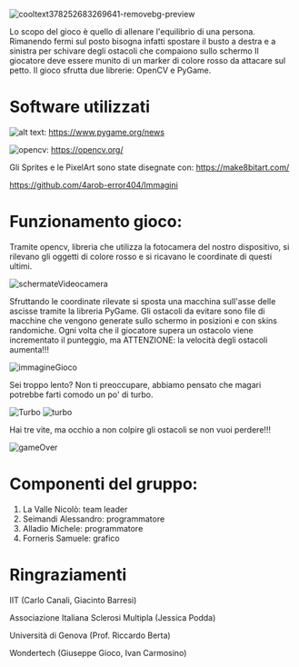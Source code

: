 ![cooltext378252683269641-removebg-preview](https://user-images.githubusercontent.com/72200995/110104365-5c828480-7da7-11eb-8aa6-4867c4a71823.png)

Lo scopo del gioco è quello di allenare l'equilibrio di una persona.
Rimanendo fermi sul posto bisogna infatti spostare il busto a destra e a sinistra per schivare degli ostacoli che compaiono sullo schermo
Il giocatore deve essere munito di un marker di colore rosso da attacare sul petto.
Il gioco sfrutta due librerie: OpenCV e PyGame.


# Software utilizzati
![alt text](https://user-images.githubusercontent.com/61046970/110098840-ec710000-7da0-11eb-83b8-0da86a2f2e64.png):     https://www.pygame.org/news

![opencv](https://user-images.githubusercontent.com/61046970/110098845-eda22d00-7da0-11eb-9bb6-d17dafc2c0d3.png):     https://opencv.org/

Gli Sprites e le PixelArt sono state disegnate con:
https://make8bitart.com/

https://github.com/4arob-error404/Immagini

# Funzionamento gioco:

Tramite opencv, libreria che utilizza la fotocamera del nostro dispositivo, si rilevano gli oggetti di colore rosso e si ricavano le coordinate di questi ultimi.

![schermateVideocamera](https://user-images.githubusercontent.com/61046970/110099029-23dfac80-7da1-11eb-9668-405f0178cd51.png)

Sfruttando le coordinate rilevate si sposta una macchina sull'asse delle ascisse tramite la libreria PyGame.
Gli ostacoli da evitare sono file di macchine che vengono generate sullo schermo in posizioni e con skins randomiche.
Ogni volta che il giocatore supera un ostacolo viene incrementato il punteggio, ma ATTENZIONE: la velocità degli ostacoli aumenta!!!

![immagineGioco](https://user-images.githubusercontent.com/61046970/110760240-cb9c2500-824e-11eb-9e97-16f27ef51b9f.png)

Sei troppo lento? Non ti preoccupare, abbiamo pensato che magari potrebbe farti comodo un po' di turbo.

![Turbo](https://user-images.githubusercontent.com/61046970/110602632-7ac0f980-8186-11eb-9d46-24f1dd4eec3f.png) 
![turbo](https://user-images.githubusercontent.com/61046970/110760264-d2c33300-824e-11eb-9036-ae991d3d5404.png)

Hai tre vite, ma occhio a non colpire gli ostacoli se non vuoi perdere!!!

![gameOver](https://user-images.githubusercontent.com/61046970/110099083-335ef580-7da1-11eb-90b5-28fecd024ed3.png)

# Componenti del gruppo:
1. La Valle Nicolò: team leader
2. Seimandi Alessandro: programmatore
3. Alladio Michele: programmatore
4. Forneris Samuele: grafico

# Ringraziamenti
IIT (Carlo Canali, Giacinto Barresi)

Associazione Italiana Sclerosi Multipla (Jessica Podda)

Università di Genova (Prof. Riccardo Berta)

Wondertech (Giuseppe Gioco, Ivan Carmosino)

